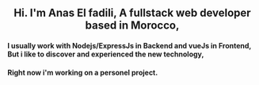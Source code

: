 <h2 align="center">
  Hi. I'm Anas El fadili, A fullstack web developer based in Morocco,
</h2>
<h4>I usually work with Nodejs/ExpressJs in Backend and vueJs in Frontend, But i like to discover and experienced the new technology,</h4>
<h4>Right now i'm working on a personel project.</h4>
